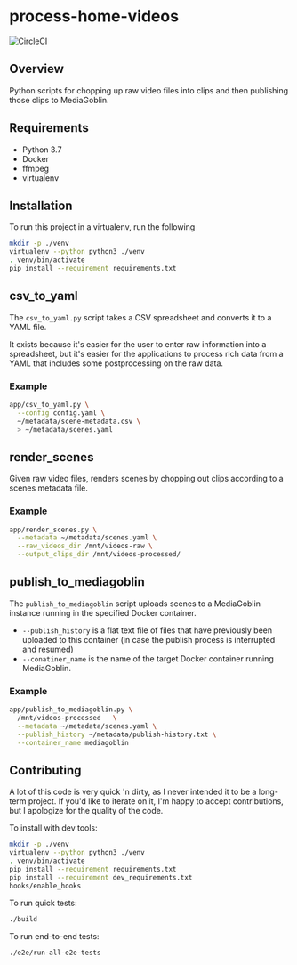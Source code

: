 # process-home-videos

[![CircleCI](https://circleci.com/gh/mtlynch/process-home-videos.svg?style=svg)](https://circleci.com/gh/mtlynch/process-home-videos)

## Overview

Python scripts for chopping up raw video files into clips and then publishing those clips to MediaGoblin.

## Requirements

* Python 3.7
* Docker
* ffmpeg
* virtualenv

## Installation

To run this project in a virtualenv, run the following

```bash
mkdir -p ./venv
virtualenv --python python3 ./venv
. venv/bin/activate
pip install --requirement requirements.txt
```

## csv\_to\_yaml

The `csv_to_yaml.py` script takes a CSV spreadsheet and converts it to a YAML file.

It exists because it's easier for the user to enter raw information into a spreadsheet, but it's easier for the applications to process rich data from a YAML that includes some postprocessing on the raw data.

### Example

```bash
app/csv_to_yaml.py \
  --config config.yaml \
  ~/metadata/scene-metadata.csv \
  > ~/metadata/scenes.yaml
```

## render\_scenes

Given raw video files, renders scenes by chopping out clips according to a scenes metadata file.

### Example

```bash
app/render_scenes.py \
  --metadata ~/metadata/scenes.yaml \
  --raw_videos_dir /mnt/videos-raw \
  --output_clips_dir /mnt/videos-processed/
```

## publish\_to\_mediagoblin

The `publish_to_mediagoblin` script uploads scenes to a MediaGoblin instance running in the specified Docker container.

* `--publish_history` is a flat text file of files that have previously been uploaded to this container (in case the publish process is interrupted and resumed)
* `--conatiner_name` is the name of the target Docker container running MediaGoblin.

### Example

```bash
app/publish_to_mediagoblin.py \
  /mnt/videos-processed   \
  --metadata ~/metadata/scenes.yaml \
  --publish_history ~/metadata/publish-history.txt \
  --container_name mediagoblin
```

## Contributing

A lot of this code is very quick 'n dirty, as I never intended it to be a long-term project. If you'd like to iterate on it, I'm happy to accept contributions, but I apologize for the quality of the code.

To install with dev tools:

```bash
mkdir -p ./venv
virtualenv --python python3 ./venv
. venv/bin/activate
pip install --requirement requirements.txt
pip install --requirement dev_requirements.txt
hooks/enable_hooks
```

To run quick tests:

```bash
./build
```

To run end-to-end tests:

```bash
./e2e/run-all-e2e-tests
```